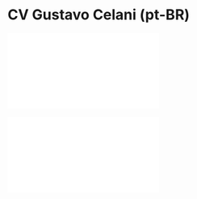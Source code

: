 # CV Gustavo Celani (pt-BR)

![CV_Gustavo_Celani_ptBR.pdf](CV_Gustavo_Celani_ptBR.pdf)

![Alt](CV_Gustavo_Celani_ptBR.pdf)

